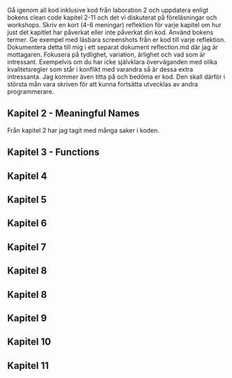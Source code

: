 Gå igenom all kod inklusive kod från laboration 2 och uppdatera enligt bokens clean code
kapitel 2-11 och det vi diskuterat på föreläsningar och workshops. Skriv en kort (4-6
meningar) reflektion för varje kapitel om hur just det kapitlet har påverkat eller inte påverkat
din kod. Använd bokens termer. Ge exempel med läsbara screenshots från er kod till varje
reflektion. Dokumentera detta till mig i ett separat dokument reflection.md där jag är
mottagaren.
Fokusera på tydlighet, variation, ärlighet och vad som är intressant. Exempelvis om du har
icke självklara överväganden med olika kvalitetsregler som står i konflikt med varandra så är
dessa extra intressanta.
Jag kommer även titta på och bedöma er kod. Den skall därför i största mån vara skriven för
att kunna fortsätta utvecklas av andra programmerare.

## Kapitel 2 - Meaningful Names
Från kapitel 2 har jag tagit med många saker i koden. 
## Kapitel 3 - Functions

## Kapitel 4

## Kapitel 5

## Kapitel 6

## Kapitel 7

## Kapitel 8 

## Kapitel 8

## Kapitel 9 

## Kapitel 10 

## Kapitel 11